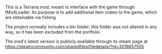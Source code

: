 This is a Terraria mod, meant to interface with the game through tModLoader. Its purpose is to add additional item crates to the game, which are obtainable via fishing.

The project normally includes a bin folder; this folder was not altered in any way, so it has been excluded from the portfolio.

The mod's latest version is publicly available through its steam page at https://steamcommunity.com/sharedfiles/filedetails/?id=3018657505
